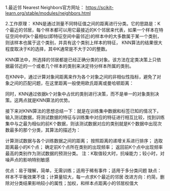 1.最近邻
Nearest Neighbors官方网址：
https://scikit-learn.org/stable/modules/neighbors.html

2.工作原理：
KNN是通过测量不同特征值之间的距离进行分类。它的思路是：K个最近的邻居，每个样本都可以用它最接近的K个邻居来代表，如果一个样本在特征空间中的k个最相似(即特征空间中最邻近)的样本中的大多数属于某一个类别，则该样本也属于这个类别，并具有这个类别上样本的特征， KNN算法的结果很大程度取决于K的选择，其中K通常是不大于20的整数。

KNN算法中，所选择的邻居都是已经正确分类的对象。该方法在定类决策上只依据最邻近的一个或者几个样本的类别来决定待分样本所属的类别。

在KNN中，通过计算对象间距离来作为各个对象之间的非相似性指标，避免了对象之间的匹配问题，在这里距离一般使用欧氏距离或曼哈顿距离：

同时，KNN通过依据k个对象中占优的类别进行决策，而不是单一的对象类别决策。这两点就是KNN算法的优势。

接下来对KNN算法的思想总结一下：就是在训练集中数据和标签已知的情况下，输入测试数据，将测试数据的特征与训练集中对应的特征进行相互比较，找到训练集中与之最为相似的前K个数据，则该测试数据对应的类别就是K个数据中出现次数最多的那个分类，其算法的描述为：

计算测试数据与各个训练数据之间的距离；
按照距离的递增关系进行排序；
选取距离最小的K个点；
确定前K个点所在类别的出现频率；
返回前K个点中出现频率最高的类别作为测试数据的预测分类。
注：K取值较大时，抗噪能力；较小时，对噪声点的影响特别敏感

优点：易于理解，简单，无需训练；适用于稀有事件；适用于多分类问题
缺点：样本不平衡效果不佳；计算量较大，每一点求K个最近的邻居
改进方向：约简，删除对分类结果影响较小的属性；加权，和样本点距离小的邻居权值大
